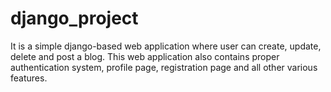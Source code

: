 # django_project
It is a simple django-based web application where user can create, update, delete and post a blog. This web application also contains proper authentication system, profile page, registration page and all other various features. 
